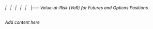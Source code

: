 ###### |   |   |   |   |   ├── Value-at-Risk (VaR) for Futures and Options Positions

*Add content here*